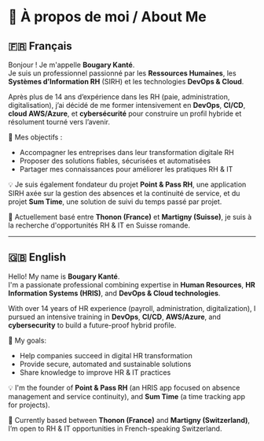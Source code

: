 # 👤 À propos de moi / About Me

## 🇫🇷 Français

Bonjour ! Je m'appelle **Bougary Kanté**.  
Je suis un professionnel passionné par les **Ressources Humaines**, les **Systèmes d’Information RH** (SIRH) et les technologies **DevOps & Cloud**.

Après plus de 14 ans d’expérience dans les RH (paie, administration, digitalisation), j’ai décidé de me former intensivement en **DevOps**, **CI/CD**, **cloud AWS/Azure**, et **cybersécurité** pour construire un profil hybride et résolument tourné vers l’avenir.

🎯 Mes objectifs :
- Accompagner les entreprises dans leur transformation digitale RH
- Proposer des solutions fiables, sécurisées et automatisées
- Partager mes connaissances pour améliorer les pratiques RH & IT

💡 Je suis également fondateur du projet **Point & Pass RH**, une application SIRH axée sur la gestion des absences et la continuité de service, et du projet **Sum Time**, une solution de suivi du temps passé par projet.

📍 Actuellement basé entre **Thonon (France)** et **Martigny (Suisse)**, je suis à la recherche d'opportunités RH & IT en Suisse romande.

---

## 🇬🇧 English

Hello! My name is **Bougary Kanté**.  
I'm a passionate professional combining expertise in **Human Resources**, **HR Information Systems (HRIS)**, and **DevOps & Cloud technologies**.

With over 14 years of HR experience (payroll, administration, digitalization), I pursued an intensive training in **DevOps**, **CI/CD**, **AWS/Azure**, and **cybersecurity** to build a future-proof hybrid profile.

🎯 My goals:
- Help companies succeed in digital HR transformation
- Provide secure, automated and sustainable solutions
- Share knowledge to improve HR & IT practices

💡 I'm the founder of **Point & Pass RH** (an HRIS app focused on absence management and service continuity), and **Sum Time** (a time tracking app for projects).

📍 Currently based between **Thonon (France)** and **Martigny (Switzerland)**, I’m open to RH & IT opportunities in French-speaking Switzerland.


